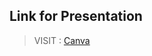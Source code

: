 ## Link for Presentation

> VISIT : [Canva](https://www.canva.com/design/DAEvx84Pd4Q/share/preview?token=rFGEgiAw4OG4R19oUkbBDw&role=EDITOR&utm_content=DAEvx84Pd4Q&utm_campaign=designshare&utm_medium=link&utm_source=sharebutton)